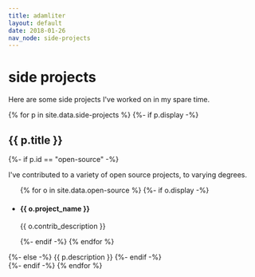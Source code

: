 ```yaml
---
title: adamliter
layout: default
date: 2018-01-26
nav_node: side-projects
---
```


# side projects

Here are some side projects I've worked on in my spare time.

{% for p in site.data.side-projects %}
{%- if p.display -%}
<div class="panel panel-primary">
  <div class="panel-heading">
  <h2 class="panel-title" id="{{ p.id }}">{{ p.title }}</h2>
  </div>
  <div class="panel-body">
  {%- if p.id == "open-source" -%}
  <p>I've contributed to a variety of open source projects, to varying
  degrees.</p>
  <ul class="list-group">
  {% for o in site.data.open-source %}
  {%- if o.display -%}
  <li class="list-group-item">
    <h4>
    <span class="label label-default">
    {{ o.project_name }}
    </span>
    </h4>
    <p>
    {{ o.contrib_description }}
    </p>
  </li>
  {%- endif -%}
  {% endfor %}
  </ul>
  {%- else -%}
  {{ p.description }}
  {%- endif -%}
  </div>
</div>
{%- endif -%}
{% endfor %}
